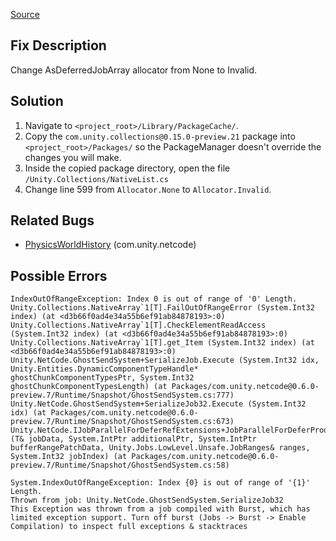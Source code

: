 [Source](https://forum.unity.com/threads/2021-2-8f1-broke-asdeferredjobarray-and-deferred-jobs.1225635/#post-7815393)
## Fix Description
  Change AsDeferredJobArray allocator from None to Invalid.  

## Solution
1. Navigate to `<project_root>/Library/PackageCache/`.
2. Copy the `com.unity.collections@0.15.0-preview.21` package into `<project_root>/Packages/` so the PackageManager doesn't override the changes you will make.
4. Inside the copied package directory, open the file `/Unity.Collections/NativeList.cs`
5. Change line 599 from `Allocator.None` to `Allocator.Invalid`.

## Related Bugs
* [PhysicsWorldHistory](../../NetCode/PhysicsWorldHistory.md) (com.unity.netcode)

## Possible Errors
```
IndexOutOfRangeException: Index 0 is out of range of '0' Length.
Unity.Collections.NativeArray`1[T].FailOutOfRangeError (System.Int32 index) (at <d3b66f0ad4e34a55b6ef91ab84878193>:0)
Unity.Collections.NativeArray`1[T].CheckElementReadAccess (System.Int32 index) (at <d3b66f0ad4e34a55b6ef91ab84878193>:0)
Unity.Collections.NativeArray`1[T].get_Item (System.Int32 index) (at <d3b66f0ad4e34a55b6ef91ab84878193>:0)
Unity.NetCode.GhostSendSystem+SerializeJob.Execute (System.Int32 idx, Unity.Entities.DynamicComponentTypeHandle* ghostChunkComponentTypesPtr, System.Int32 ghostChunkComponentTypesLength) (at Packages/com.unity.netcode@0.6.0-preview.7/Runtime/Snapshot/GhostSendSystem.cs:777)
Unity.NetCode.GhostSendSystem+SerializeJob32.Execute (System.Int32 idx) (at Packages/com.unity.netcode@0.6.0-preview.7/Runtime/Snapshot/GhostSendSystem.cs:673)
Unity.NetCode.IJobParallelForDeferRefExtensions+JobParallelForDeferProducer`1[T].Execute (T& jobData, System.IntPtr additionalPtr, System.IntPtr bufferRangePatchData, Unity.Jobs.LowLevel.Unsafe.JobRanges& ranges, System.Int32 jobIndex) (at Packages/com.unity.netcode@0.6.0-preview.7/Runtime/Snapshot/GhostSendSystem.cs:58)
```

```
System.IndexOutOfRangeException: Index {0} is out of range of '{1}' Length.
Thrown from job: Unity.NetCode.GhostSendSystem.SerializeJob32
This Exception was thrown from a job compiled with Burst, which has limited exception support. Turn off burst (Jobs -> Burst -> Enable Compilation) to inspect full exceptions & stacktraces
```
